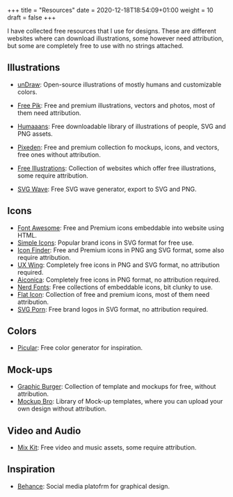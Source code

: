 +++
title = "Resources"
date = 2020-12-18T18:54:09+01:00
weight = 10
draft = false
+++

I have collected free resources that I use for designs. These are different websites where can download illustrations, some however need attribution, but some are completely free to use with no strings attached.

## Illustrations

- [unDraw](https://undraw.co/): Open-source illustrations of mostly humans and customizable colors.
- [Free Pik](https://www.freepik.com/): Free and premium illustrations, vectors and photos, most of them need attribution.
- [Humaaans](https://www.humaaans.com): Free downloadable library of illustrations of people, SVG and PNG assets.
- [Pixeden](https://www.pixeden.com/): Free and premium collection fo mockups, icons, and vectors, free ones without attribution.
- [Free Illustrations](https://freeillustrations.xyz/): Collection of websites which offer free illustrations, some require attribution.

- [SVG Wave](https://svgwave.in): Free SVG wave generator, export to SVG and PNG.

## Icons

- [Font Awesome](https://fontawesome.com/): Free and Premium icons embeddable into website using HTML.
- [Simple Icons](https://simpleicons.org/): Popular brand icons in SVG format for free use.
- [Icon Finder](https://www.iconfinder.com/): Free and Premium icons in PNG ang SVG format, some also require attribution.
- [UX Wing](https://uxwing.com/): Completely free icons in PNG and SVG format, no attribution required.
- [Aiconica](https://aiconica.net/):  Completely free icons in PNG format, no attribution required.
- [Nerd Fonts](https://www.nerdfonts.com/): Free collections of embeddable icons, bit clunky to use.
- [Flat Icon](https://www.flaticon.com/): Collection of free and premium icons, most of them need attribution.
- [SVG Porn](https://svgporn.com/): Free brand logos in SVG format, no attribution required.


## Colors

- [Picular](https://picular.co/): Free color generator for inspiration.

## Mock-ups

- [Graphic Burger](https://graphicburger.com/): Collection of template and mockups for free, without attribution.
- [Mockup Bro](https://mockupbro.com/): Library of Mock-up templates, where you can upload your own design without attribution.

## Video and Audio

- [Mix Kit](https://mixkit.co/): Free video and music assets, some require attribution.

## Inspiration

- [Behance](https://www.behance.net/): Social media platofrm for graphical design.
